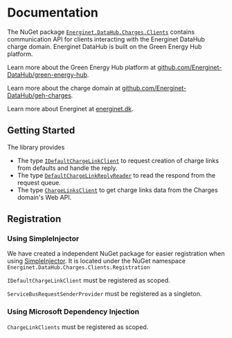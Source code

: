 # Documentation

The NuGet package [`Energinet.DataHub.Charges.Clients`](https://www.nuget.org/packages/Energinet.DataHub.Charges.Clients/) contains communication API
for clients interacting with the Energinet DataHub charge domain. Energinet DataHub is built on the Green Energy Hub platform.

Learn more about the Green Energy Hub platform at [github.com/Energinet-DataHub/green-energy-hub](https://github.com/Energinet-DataHub/green-energy-hub).

Learn more about the charge domain at [github.com/Energinet-DataHub/geh-charges](https://github.com/Energinet-DataHub/geh-charges).

Learn more about Energinet at [energinet.dk](https://energinet.dk/).

## Getting Started

The library provides

- The type [`IDefaultChargeLinkClient`](https://github.com/Energinet-DataHub/geh-charges/blob/main/source/Energinet.Charges.Libraries/source/Energinet.DataHub.Charges.Clients/DefaultChargeLink/IDefaultChargeLinkClient.cs) to request creation of charge links from defaults and handle the reply.
- The type [`DefaultChargeLinkReplyReader`](https://github.com/Energinet-DataHub/geh-charges/blob/main/source/Energinet.Charges.Libraries/source/Energinet.DataHub.Charges.Clients/DefaultChargeLink/DefaultChargeLinkReplyReader.cs) to read the respond from the request queue.
- The type [`ChargeLinksClient`](https://github.com/Energinet-DataHub/geh-charges/blob/main/source/Energinet.Charges.Libraries/source/Energinet.DataHub.Charges.Clients/ChargeLinks/ChargeLinksClient.cs) to get charge links data from the Charges domain's Web API.

## Registration

### Using SimpleInjector

We have created a independent NuGet package for easier registration when using [SimpleInjector](https://simpleinjector.org/). It is located under the NuGet namespace `Energinet.DataHub.Charges.Clients.Registration`

`IDefaultChargeLinkClient` must be registered as scoped.

`ServiceBusRequestSenderProvider` must be registered as a singleton.

### Using Microsoft Dependency Injection

`ChargeLinkClients` must be registered as scoped.
